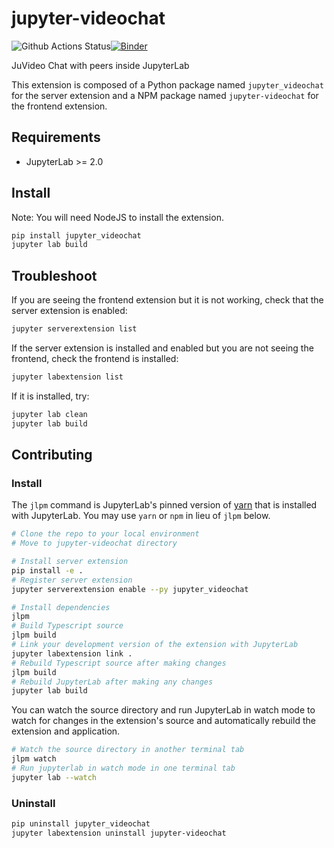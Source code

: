 # jupyter-videochat

![Github Actions Status](https://github.com/yuvipanda/jupyter-videochat/workflows/Build/badge.svg)[![Binder](https://mybinder.org/badge_logo.svg)](https://mybinder.org/v2/gh/yuvipanda/jupyter-videochat/master?urlpath=lab)

JuVideo Chat with peers inside JupyterLab

This extension is composed of a Python package named `jupyter_videochat` for the
server extension and a NPM package named `jupyter-videochat` for the frontend
extension.

## Requirements

- JupyterLab >= 2.0

## Install

Note: You will need NodeJS to install the extension.

```bash
pip install jupyter_videochat
jupyter lab build
```

## Troubleshoot

If you are seeing the frontend extension but it is not working, check that the
server extension is enabled:

```bash
jupyter serverextension list
```

If the server extension is installed and enabled but you are not seeing the
frontend, check the frontend is installed:

```bash
jupyter labextension list
```

If it is installed, try:

```bash
jupyter lab clean
jupyter lab build
```

## Contributing

### Install

The `jlpm` command is JupyterLab's pinned version of
[yarn](https://yarnpkg.com/) that is installed with JupyterLab. You may use
`yarn` or `npm` in lieu of `jlpm` below.

```bash
# Clone the repo to your local environment
# Move to jupyter-videochat directory

# Install server extension
pip install -e .
# Register server extension
jupyter serverextension enable --py jupyter_videochat

# Install dependencies
jlpm
# Build Typescript source
jlpm build
# Link your development version of the extension with JupyterLab
jupyter labextension link .
# Rebuild Typescript source after making changes
jlpm build
# Rebuild JupyterLab after making any changes
jupyter lab build
```

You can watch the source directory and run JupyterLab in watch mode to watch for
changes in the extension's source and automatically rebuild the extension and
application.

```bash
# Watch the source directory in another terminal tab
jlpm watch
# Run jupyterlab in watch mode in one terminal tab
jupyter lab --watch
```

### Uninstall

```bash
pip uninstall jupyter_videochat
jupyter labextension uninstall jupyter-videochat
```
